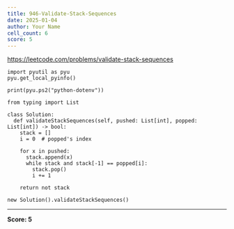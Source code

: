 ```yaml
---
title: 946-Validate-Stack-Sequences
date: 2025-01-04
author: Your Name
cell_count: 6
score: 5
---
```


https://leetcode.com/problems/validate-stack-sequences


```
import pyutil as pyu
pyu.get_local_pyinfo()
```


```
print(pyu.ps2("python-dotenv"))
```


```
from typing import List
```


```
class Solution:
  def validateStackSequences(self, pushed: List[int], popped: List[int]) -> bool:
    stack = []
    i = 0  # popped's index

    for x in pushed:
      stack.append(x)
      while stack and stack[-1] == popped[i]:
        stack.pop()
        i += 1

    return not stack
```


```
new Solution().validateStackSequences()
```


---
**Score: 5**